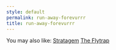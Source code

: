 ```yaml
---
style: default
permalink: run-away-forevurrr
title: run-away-forevurrr
---
```

You may also like:
[Stratagem](http://scp-wiki.net/stratagem)
[The Flytrap](http://scp-wiki.net/the-flytrap)